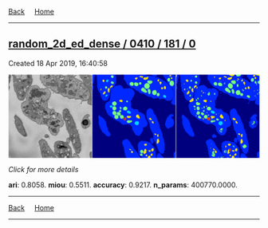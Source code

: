 
[Back](..)&nbsp;&nbsp;&nbsp;&nbsp;&nbsp;[Home](https://leapmanlab.github.io/snapshots)

---

<div class="summary"><a href="0"><h2>random_2d_ed_dense / 0410 / 181 / 0</h2></a><p>Created 18 Apr 2019, 16:40:58
</p><a href="0"><img src="0/media/summary.png" align="center"></a><p>
<i>Click for more details</i>
</p></div>

**ari**: 0.8058. **miou**: 0.5511. **accuracy**: 0.9217. **n_params**: 400770.0000. 

---

[Back](..)&nbsp;&nbsp;&nbsp;&nbsp;&nbsp;[Home](https://leapmanlab.github.io/snapshots)

---